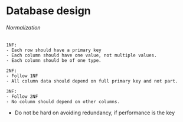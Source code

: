 # Database design

###### Normalization

```
1NF:
- Each row should have a primary key
- Each column should have one value, not multiple values.
- Each column should be of one type.
```

```
2NF:
- Follow 1NF
- All column data should depend on full primary key and not part.
```

```
3NF:
- Follow 2NF
- No column should depend on other columns.
```

* Do not be hard on avoiding redundancy, if performance is the key
